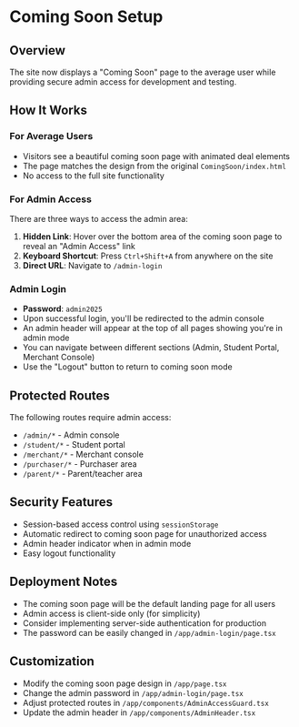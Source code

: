 # Coming Soon Setup

## Overview
The site now displays a "Coming Soon" page to the average user while providing secure admin access for development and testing.

## How It Works

### For Average Users
- Visitors see a beautiful coming soon page with animated deal elements
- The page matches the design from the original `ComingSoon/index.html`
- No access to the full site functionality

### For Admin Access
There are three ways to access the admin area:

1. **Hidden Link**: Hover over the bottom area of the coming soon page to reveal an "Admin Access" link
2. **Keyboard Shortcut**: Press `Ctrl+Shift+A` from anywhere on the site
3. **Direct URL**: Navigate to `/admin-login`

### Admin Login
- **Password**: `admin2025`
- Upon successful login, you'll be redirected to the admin console
- An admin header will appear at the top of all pages showing you're in admin mode
- You can navigate between different sections (Admin, Student Portal, Merchant Console)
- Use the "Logout" button to return to coming soon mode

## Protected Routes
The following routes require admin access:
- `/admin/*` - Admin console
- `/student/*` - Student portal
- `/merchant/*` - Merchant console
- `/purchaser/*` - Purchaser area
- `/parent/*` - Parent/teacher area

## Security Features
- Session-based access control using `sessionStorage`
- Automatic redirect to coming soon page for unauthorized access
- Admin header indicator when in admin mode
- Easy logout functionality

## Deployment Notes
- The coming soon page will be the default landing page for all users
- Admin access is client-side only (for simplicity)
- Consider implementing server-side authentication for production
- The password can be easily changed in `/app/admin-login/page.tsx`

## Customization
- Modify the coming soon page design in `/app/page.tsx`
- Change the admin password in `/app/admin-login/page.tsx`
- Adjust protected routes in `/app/components/AdminAccessGuard.tsx`
- Update the admin header in `/app/components/AdminHeader.tsx`
